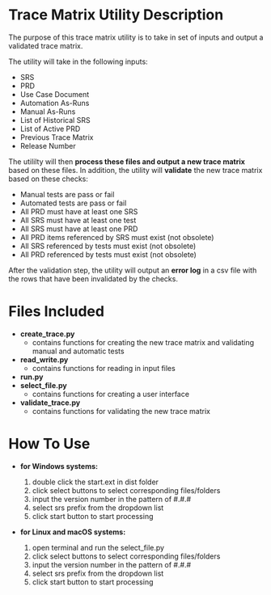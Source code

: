 # Trace Matrix Utility Description
The purpose of this trace matrix utility is to take in set of inputs and output a validated trace matrix.

The utility will take in the following inputs:
* SRS
* PRD
* Use Case Document
* Automation As-Runs
* Manual As-Runs
* List of Historical SRS
* List of Active PRD
* Previous Trace Matrix
* Release Number

The utililty will then **process these files and output a new trace matrix** based on these files. In addition, the utility will **validate** the new trace matrix based on these checks:
* Manual tests are pass or fail
* Automated tests are pass or fail
* All PRD must have at least one SRS
* All SRS must have at least one test
* All SRS must have at least one PRD
* All PRD items referenced by SRS must exist (not obsolete) 
* All SRS referenced by tests must exist (not obsolete)
* All PRD referenced by tests must exist (not obsolete)

After the validation step, the utility will output an **error log** in a csv file with the rows that have been invalidated by the checks.


# Files Included
* **create_trace.py**
  * contains functions for creating the new trace matrix and validating manual and automatic tests
* **read_write.py**
  * contains functions for reading in input files
* **run.py**
* **select_file.py**
  * contains functions for creating a user interface
* **validate_trace.py**
  * contains functions for validating the new trace matrix

# How To Use
* **for Windows systems:**
  1. double click the start.ext in dist folder
  2. click select buttons to select corresponding files/folders
  3. input the version number in the pattern of #.#.#
  4. select srs prefix from the dropdown list
  5. click start button to start processing

* **for Linux and macOS systems:**
  1. open terminal and run the select_file.py
  2. click select buttons to select corresponding files/folders
  3. input the version number in the pattern of #.#.#
  4. select srs prefix from the dropdown list
  5. click start button to start processing

